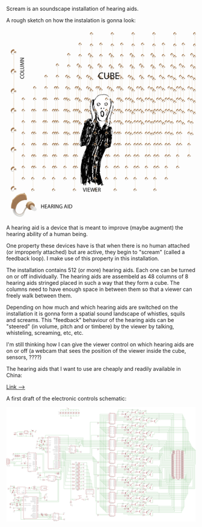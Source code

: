 Scream is an soundscape installation of hearing aids.

A rough sketch on how the instalation is gonna look:

![alt tag](https://github.com/DeRaafMedia/ProjectScream-concept/blob/master/bin/data/Scream.png)


A hearing aid is a device that is meant to improve (maybe augment) the hearing ability of a human being.

One property these devices have is that when there is no human attached (or improperly attached) but are active, they begin to "scream" (called a feedback loop). I make use of this property in this installation.

The installation contains 512 (or more) hearing aids. Each one can be turned on or off individually. The hearing aids are assembeld as 48 columns of 8 hearing aids stringed placed in such a way that they form a cube. The columns need to have enough space in between them so that a viewer can freely walk between them.

Depending on how much and which hearing aids are switched on the installation it is gonna form a spatial sound landscape of whistles, squils and screams. This "feedback" behaviour of the hearing aids can be "steered" (in volume, pitch and or timbere) by the viewer by talking, whisteling, screaming, etc, etc.  

I'm still thinking how I can give the viewer control on which hearing aids are on or off (a webcam that sees the position of the viewer inside the cube, sensors, ????)

The hearing aids that I want to use are cheaply and readily available in China:

[Link -->](https://github.com/DeRaafMedia/ProjectScream-concept/blob/master/bin/data/materials/2014%20Behind%20The%20Ear%20Hearing%20Aids%20Power%20Bte%20Amplifiers%20Hear%20Aids%20:hearing%20Aid%20-%20Buy%20Behind%20The%20Ear%20Hearing%20Aids%2CPower%20Hear%20Aids%2CBte%20Amplifiers%20Hearing%20Aid%20Product%20on%20Alibaba.com.pdf)

A first draft of the electronic controls schematic:

![alt tag](https://github.com/DeRaafMedia/ProjectScream-concept/blob/master/bin/data/schematics/Schematic.png)
